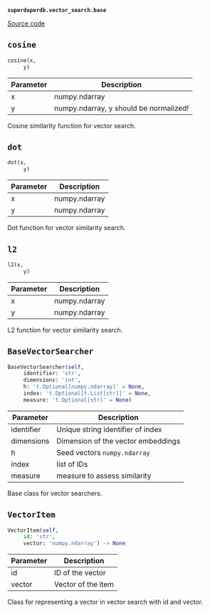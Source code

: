 **`superduperdb.vector_search.base`** 

[Source code](https://github.com/SuperDuperDB/superduperdb/blob/main/superduperdb/vector_search/base.py)

## `cosine` 

```python
cosine(x,
     y)
```
| Parameter | Description |
|-----------|-------------|
| x | numpy.ndarray |
| y | numpy.ndarray, y should be normalized! |

Cosine similarity function for vector search.

## `dot` 

```python
dot(x,
     y)
```
| Parameter | Description |
|-----------|-------------|
| x | numpy.ndarray |
| y | numpy.ndarray |

Dot function for vector similarity search.

## `l2` 

```python
l2(x,
     y)
```
| Parameter | Description |
|-----------|-------------|
| x | numpy.ndarray |
| y | numpy.ndarray |

L2 function for vector similarity search.

## `BaseVectorSearcher` 

```python
BaseVectorSearcher(self,
     identifier: 'str',
     dimensions: 'int',
     h: 't.Optional[numpy.ndarray]' = None,
     index: 't.Optional[t.List[str]]' = None,
     measure: 't.Optional[str]' = None)
```
| Parameter | Description |
|-----------|-------------|
| identifier | Unique string identifier of index |
| dimensions | Dimension of the vector embeddings |
| h | Seed vectors ``numpy.ndarray`` |
| index | list of IDs |
| measure | measure to assess similarity |

Base class for vector searchers.

## `VectorItem` 

```python
VectorItem(self,
     id: 'str',
     vector: 'numpy.ndarray') -> None
```
| Parameter | Description |
|-----------|-------------|
| id | ID of the vector |
| vector | Vector of the item |

Class for representing a vector in vector search with id and vector.

